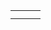 















|          |   |           |
|----------|-----------|------------|
|          |            |        |
|          |   |             |
